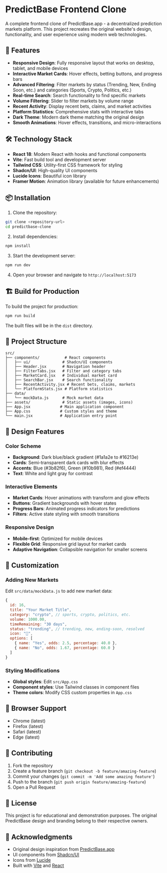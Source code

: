 # PredictBase Frontend Clone

A complete frontend clone of PredictBase.app - a decentralized prediction markets platform. This project recreates the original website's design, functionality, and user experience using modern web technologies.

## 🚀 Features

- **Responsive Design**: Fully responsive layout that works on desktop, tablet, and mobile devices
- **Interactive Market Cards**: Hover effects, betting buttons, and progress bars
- **Advanced Filtering**: Filter markets by status (Trending, New, Ending Soon, etc.) and categories (Sports, Crypto, Politics, etc.)
- **Real-time Search**: Search functionality to find specific markets
- **Volume Filtering**: Slider to filter markets by volume range
- **Recent Activity**: Display recent bets, claims, and market activities
- **Platform Statistics**: Comprehensive stats with interactive tabs
- **Dark Theme**: Modern dark theme matching the original design
- **Smooth Animations**: Hover effects, transitions, and micro-interactions

## 🛠 Technology Stack

- **React 18**: Modern React with hooks and functional components
- **Vite**: Fast build tool and development server
- **Tailwind CSS**: Utility-first CSS framework for styling
- **Shadcn/UI**: High-quality UI components
- **Lucide Icons**: Beautiful icon library
- **Framer Motion**: Animation library (available for future enhancements)

## 📦 Installation

1. Clone the repository:
```bash
git clone <repository-url>
cd predictbase-clone
```

2. Install dependencies:
```bash
npm install
```

3. Start the development server:
```bash
npm run dev
```

4. Open your browser and navigate to `http://localhost:5173`

## 🏗 Build for Production

To build the project for production:

```bash
npm run build
```

The built files will be in the `dist` directory.

## 📁 Project Structure

```
src/
├── components/           # React components
│   ├── ui/              # Shadcn/UI components
│   ├── Header.jsx       # Navigation header
│   ├── FilterTabs.jsx   # Filter and category tabs
│   ├── MarketCard.jsx   # Individual market card
│   ├── SearchBar.jsx    # Search functionality
│   ├── RecentActivity.jsx # Recent bets, claims, markets
│   └── PlatformStats.jsx # Platform statistics
├── data/
│   └── mockData.js      # Mock market data
├── assets/              # Static assets (images, icons)
├── App.jsx             # Main application component
├── App.css             # Custom styles and theme
└── main.jsx            # Application entry point
```

## 🎨 Design Features

### Color Scheme
- **Background**: Dark blue/black gradient (#1a1a2e to #16213e)
- **Cards**: Semi-transparent dark cards with blur effects
- **Accents**: Blue (#3b82f6), Green (#10b981), Red (#ef4444)
- **Text**: White and light gray for contrast

### Interactive Elements
- **Market Cards**: Hover animations with transform and glow effects
- **Buttons**: Gradient backgrounds with hover states
- **Progress Bars**: Animated progress indicators for predictions
- **Filters**: Active state styling with smooth transitions

### Responsive Design
- **Mobile-first**: Optimized for mobile devices
- **Flexible Grid**: Responsive grid layout for market cards
- **Adaptive Navigation**: Collapsible navigation for smaller screens

## 🔧 Customization

### Adding New Markets
Edit `src/data/mockData.js` to add new market data:

```javascript
{
  id: 16,
  title: "Your Market Title",
  category: "crypto", // sports, crypto, politics, etc.
  volume: 1000.00,
  timeRemaining: "30 days",
  status: "trending", // trending, new, ending-soon, resolved
  icon: "🚀",
  options: [
    { name: "Yes", odds: 2.5, percentage: 40.0 },
    { name: "No", odds: 1.67, percentage: 60.0 }
  ]
}
```

### Styling Modifications
- **Global styles**: Edit `src/App.css`
- **Component styles**: Use Tailwind classes in component files
- **Theme colors**: Modify CSS custom properties in `App.css`

## 📱 Browser Support

- Chrome (latest)
- Firefox (latest)
- Safari (latest)
- Edge (latest)

## 🤝 Contributing

1. Fork the repository
2. Create a feature branch (`git checkout -b feature/amazing-feature`)
3. Commit your changes (`git commit -m 'Add some amazing feature'`)
4. Push to the branch (`git push origin feature/amazing-feature`)
5. Open a Pull Request

## 📄 License

This project is for educational and demonstration purposes. The original PredictBase design and branding belong to their respective owners.

## 🙏 Acknowledgments

- Original design inspiration from [PredictBase.app](https://predictbase.app)
- UI components from [Shadcn/UI](https://ui.shadcn.com)
- Icons from [Lucide](https://lucide.dev)
- Built with [Vite](https://vitejs.dev) and [React](https://reactjs.org)

